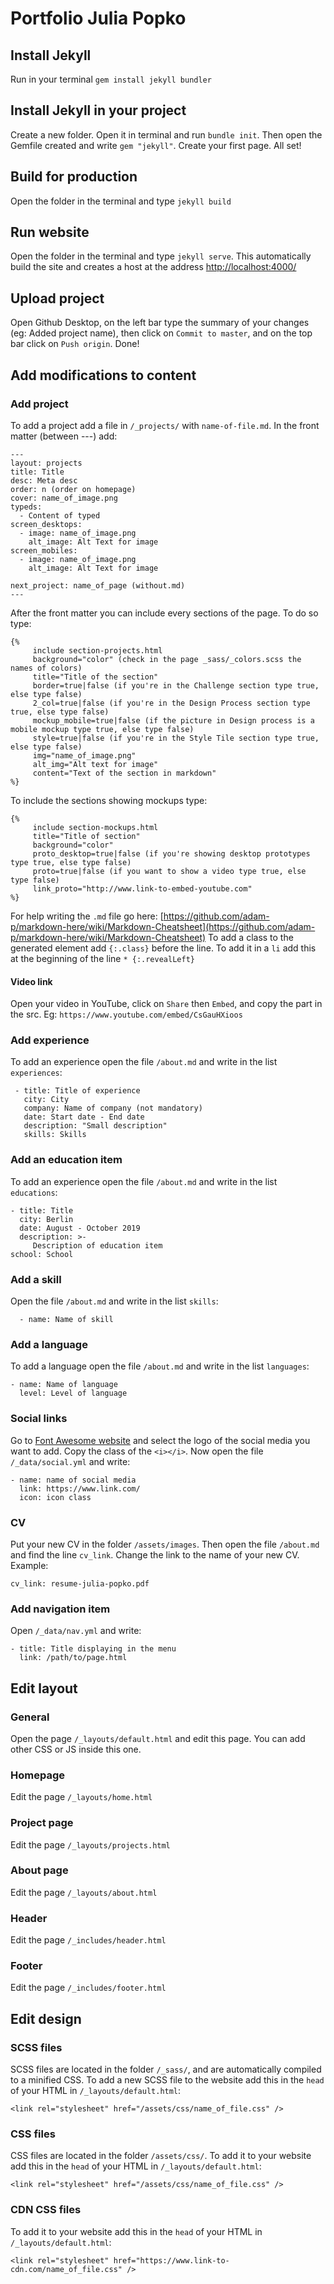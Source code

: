 # Portfolio Julia Popko

## Install Jekyll

Run in your terminal `gem install jekyll bundler`

## Install Jekyll in your project

Create a new folder. Open it in terminal and run `bundle init`. Then open the Gemfile created and write `gem "jekyll"`. Create your first page. All set!

## Build for production

Open the folder in the terminal and type `jekyll build`

## Run website

Open the folder in the terminal and type `jekyll serve`. This automatically build the site and creates a host at the address [http://localhost:4000/](http://localhost:4000/)

## Upload project

Open Github Desktop, on the left bar type the summary of your changes (eg: Added project name), then click on `Commit to master`, and on the top bar click on `Push origin`. Done!

## Add modifications to content

### Add project

To add a project add a file in `/_projects/` with `name-of-file.md`. In the front matter (between ---) add:
```
---
layout: projects
title: Title
desc: Meta desc
order: n (order on homepage)
cover: name_of_image.png
typeds:
  - Content of typed
screen_desktops:
  - image: name_of_image.png
    alt_image: Alt Text for image
screen_mobiles:
  - image: name_of_image.png
    alt_image: Alt Text for image

next_project: name_of_page (without.md)
---
```

After the front matter you can include every sections of the page. To do so type:
```
{%
     include section-projects.html
     background="color" (check in the page _sass/_colors.scss the names of colors)
     title="Title of the section"
     border=true|false (if you're in the Challenge section type true, else type false)
     2_col=true|false (if you're in the Design Process section type true, else type false)
     mockup_mobile=true|false (if the picture in Design process is a mobile mockup type true, else type false)
     style=true|false (if you're in the Style Tile section type true, else type false)
     img="name_of_image.png"
     alt_img="Alt text for image"
     content="Text of the section in markdown"
%}
```

To include the sections showing mockups type:

```
{%
     include section-mockups.html
     title="Title of section"
     background="color"
     proto_desktop=true|false (if you're showing desktop prototypes type true, else type false)
     proto=true|false (if you want to show a video type true, else type false)
     link_proto="http://www.link-to-embed-youtube.com"
%}
```

For help writing the `.md` file go here: [https://github.com/adam-p/markdown-here/wiki/Markdown-Cheatsheet](https://github.com/adam-p/markdown-here/wiki/Markdown-Cheatsheet)
To add a class to the generated element add `{:.class}` before the line. To add it in a `li` add this at the beginning of the line `* {:.revealLeft} `

#### Video link

Open your video in YouTube, click on `Share` then `Embed`, and copy the part in the src. Eg: `https://www.youtube.com/embed/CsGauHXioos`

### Add experience

To add an experience open the file `/about.md` and write in the list `experiences`:
```
 - title: Title of experience
   city: City
   company: Name of company (not mandatory)
   date: Start date - End date
   description: "Small description"
   skills: Skills
```

### Add an education item

To add an experience open the file `/about.md` and write in the list `educations`:
```
- title: Title
  city: Berlin
  date: August - October 2019
  description: >-
     Description of education item
school: School
```

### Add a skill

Open the file `/about.md` and write in the list `skills`:
```
  - name: Name of skill
```

### Add a language

To add a language open the file `/about.md` and write in the list `languages`:
```
- name: Name of language
  level: Level of language
```

### Social links

Go to [Font Awesome website](https://fontawesome.com/icons?d=gallery) and select the logo of the social media you want to add. Copy the class of the `<i></i>`. Now open the file `/_data/social.yml` and write:
```
- name: name of social media
  link: https://www.link.com/
  icon: icon class
```

### CV

Put your new CV in the folder `/assets/images`. Then open the file `/about.md` and find the line `cv_link`. Change the link to the name of your new CV. Example:

```
cv_link: resume-julia-popko.pdf
```

### Add navigation item

Open `/_data/nav.yml` and write:
```
- title: Title displaying in the menu
  link: /path/to/page.html
```

## Edit layout

### General

Open the page `/_layouts/default.html` and edit this page. You can add other CSS or JS inside this one.

### Homepage

Edit the page `/_layouts/home.html`

### Project page

Edit the page `/_layouts/projects.html`

### About page

Edit the page `/_layouts/about.html`

### Header

Edit the page `/_includes/header.html`

### Footer

Edit the page `/_includes/footer.html`

## Edit design

### SCSS files

SCSS files are located in the folder `/_sass/`, and are automatically compiled to a minified CSS. To add a new SCSS file to the website add this in the `head` of your HTML in `/_layouts/default.html`:
```
<link rel="stylesheet" href="/assets/css/name_of_file.css" />
```

### CSS files

CSS files are located in the folder `/assets/css/`. To add it to your website add this in the `head` of your HTML in `/_layouts/default.html`:
```
<link rel="stylesheet" href="/assets/css/name_of_file.css" />
```

### CDN CSS files

To add it to your website add this in the `head` of your HTML in `/_layouts/default.html`:
```
<link rel="stylesheet" href="https://www.link-to-cdn.com/name_of_file.css" />
```